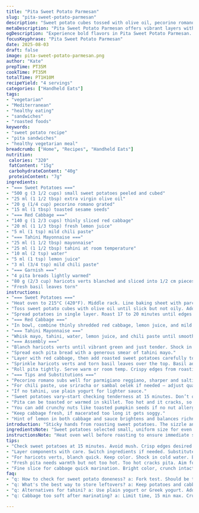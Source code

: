 ```yaml
---
title: "Pita Sweet Potato Parmesan"
slug: "pita-sweet-potato-parmesan"
description: "Sweet potato cubes tossed with olive oil, pecorino romano, and toasted sesame seeds. Roasted till golden and creamy. Quick-pickled red cabbage with lemon and mild chili paste. Tahini mayo merged with harissa for heat and tang. Haricots verts blanched just tender, mixed with fresh basil under warm pita bread. Layers of vibrant colors and contrasting crunches. A vegetarian sandwich packed with textures, balanced spice, and umami notes. Easy swaps: pecorino for parmesan, chili sauce for sriracha. Watch for roasting cues, avoid mushy sweet potatoes. Assembly demands fresh pita, or toast for crunch. Practical, flavorful, simplified."
metaDescription: "Pita Sweet Potato Parmesan offers vibrant layers with roasted sweet potatoes, tahini mayo, and fresh veggies. A textured vegetarian delight packed with flavor."
ogDescription: "Experience bold flavors in Pita Sweet Potato Parmesan. Roasted sweetness meets tangy mayo and fresh greens. A satisfying vegetarian option."
focusKeyphrase: "Pita Sweet Potato Parmesan"
date: 2025-08-03
draft: false
image: pita-sweet-potato-parmesan.png
author: "Kate"
prepTime: PT35M
cookTime: PT35M
totalTime: PT1H10M
recipeYield: "4 servings"
categories: ["Handheld Eats"]
tags:
- "vegetarian"
- "Mediterranean"
- "healthy eating"
- "sandwiches"
- "roasted foods"
keywords:
- "sweet potato recipe"
- "pita sandwiches"
- "healthy vegetarian meal"
breadcrumb: ["Home", "Recipes", "Handheld Eats"]
nutrition: 
 calories: "320"
 fatContent: "15g"
 carbohydrateContent: "40g"
 proteinContent: "7g"
ingredients:
- "=== Sweet Potatoes ==="
- "500 g (3 1/2 cups) small sweet potatoes peeled and cubed"
- "25 ml (1 1/2 tbsp) extra virgin olive oil"
- "20 g (1/4 cup) pecorino romano grated"
- "15 ml (1 tbsp) toasted sesame seeds"
- "=== Red Cabbage ==="
- "140 g (1 2/3 cups) thinly sliced red cabbage"
- "20 ml (1 1/3 tbsp) fresh lemon juice"
- "5 ml (1 tsp) mild chili paste"
- "=== Tahini Mayonnaise ==="
- "25 ml (1 1/2 tbsp) mayonnaise"
- "25 ml (1 1/2 tbsp) tahini at room temperature"
- "10 ml (2 tsp) water"
- "5 ml (1 tsp) lemon juice"
- "3 ml (3/4 tsp) mild chili paste"
- "=== Garnish ==="
- "4 pita breads lightly warmed"
- "80 g (2/3 cup) haricots verts blanched and sliced into 1/2 cm pieces"
- "Fresh basil leaves torn"
instructions:
- "=== Sweet Potatoes ==="
- "Heat oven to 215°C (420°F). Middle rack. Line baking sheet with parchment."
- "Toss sweet potato cubes with olive oil until slick but not oily. Add grated pecorino romano and sesame seeds. Stir gently to coat evenly. Salt and pepper liberally; these big flavors need seasoning."
- "Spread potatoes in single layer. Roast 17 to 20 minutes until edges crisp and color deepens to golden brown. Flip halfway. Should have some charred spots but tender inside, test with fork – creamy but not falling apart."
- "=== Red Cabbage ==="
- "In bowl, combine thinly shredded red cabbage, lemon juice, and mild chili paste. Salt with a pinch. Toss and let macerate around 15 minutes. Bright acidity softens cabbage slightly while preserving crunch."
- "=== Tahini Mayonnaise ==="
- "Whisk mayo, tahini, water, lemon juice, and chili paste until smooth. Adjust water to loosen if thick. Balance acidity and heat — mayo tames tahini bitterness and chili adds dimension."
- "=== Assembly ==="
- "Blanch haricots verts until vibrant green and just tender. Shock in cold water immediately to keep snap and color. Drain well."
- "Spread each pita bread with a generous smear of tahini mayo."
- "Layer with red cabbage, then add roasted sweet potatoes carefully to avoid smashing."
- "Sprinkle haricots verts and torn basil leaves over the top. Basil adds herbal brightness against earthy potato and spicy mayo."
- "Roll pita tightly. Serve warm or room temp. Crispy edges from roasting will soften inside pita but keep body."
- "=== Tips and Substitutions ==="
- "Pecorino romano subs well for parmigiano reggiano, sharper and saltier but works with sesame nicely."
- "For chili paste, use sriracha or sambal oelek if needed – adjust quantity to taste."
- "If no tahini, use plain yogurt for lighter sauce."
- "Sweet potatoes vary—start checking tenderness at 15 minutes. Don’t overcrowd pan to avoid steaming."
- "Pita can be toasted or warmed in skillet. Too hot and it cracks, so warm gently."
- "You can add crunchy nuts like toasted pumpkin seeds if no nut allergy for texture twist."
- "Keep cabbage fresh, if macerated too long it gets soggy."
- "Hint of lemon in both cabbage and sauce brightens and balances richness."
introduction: "Sticky hands from roasting sweet potatoes. The sizzle and hiss as cubes hit hot oil and parchment, edges caramelizing to that leathery brown crust you want – no mush here. Aromas snap: sesame toasty, cheese sharp, chili hanging in air with lemony zing from cabbage. Tahini mayonnaise cuts creamy, smooth but with a fiery coursing underneath. Haricots verts offer green crunch snap. Basil leaves torn with fingers, herbal pops against sweetness. Pita warm, soft, almost pillowing these layers tighter. No fluff, just right technique: roast well, season hard, keep cabbage crisp and sauce balanced. Swap ingredients if fridge is short — pecorino instead of parmesan, switch chili paste to sriracha. Master texture, watch doneness, rely on smell and touch over timer. Gets messy, gestures with hands, but worth every smudge. That’s kitchen wisdom – controlling chaos to get reliable results."
ingredientsNote: "Sweet potatoes selected small, uniform size for even roasting. Peeling optional depending on skin thickness but helps caramelize edges. Pecorino romano instead of parm adds salt and bite paired with sesame seeds, which you toast gently before to awaken oils – skip to avoid bitterness. Chili paste mild to not overpower, balance with acidity from lemon juice; green beans blanched briefly for snap without mush, sliced for easier layering inside pita. Tahini warmed slightly mixes smoother, sometimes thick so adding small water increments prevents clumps. Mayonnaise base smoothens heat and bitter tahini. Pita breads fresh, slightly warmed to soften but not so hot they crack or turn brittle. Basil fresh, torn not chopped to release aroma without bruising. Sub out tahini for Greek yogurt or add a teaspoon of maple syrup in sauce for subtle hint of sweetness if you want twist. Use sambal oelek instead chili for smokier tone."
instructionsNote: "Heat oven well before roasting to ensure immediate surface caramelization. Use parchment lined pan to avoid sticking and ease flipping. Toss gently after 15 min roast to keep edges crisp and color even. Sweet potatoes done when pierced with fork and edges show golden. Avoid overcrowding to keep roasting dry; otherwise they steam and get soggy. For cabbage, fine slicing helps quick maceration, toss with lemon and chili paste then wait—colors brighten, bite softens but stays crunchy. Combine mayonnaise and tahini with slow whisking, adjust texture with water—not too runny or sauce won’t adhere. Blanch beans rapidly in boiling salted water, shock immediately, dries quickly on kitchen towel to avoid watery sandwich. Layering matters: spread mayo first to keep filling from drying pita. Handle pea-size sweet potatoes to avoid breaking apart in sandwich. Roll pita tightly to keep filling compact; slice in half to serve. Store leftover roasted potatoes and cabbage separated for best freshness."
tips:
- "Check sweet potatoes at 15 minutes. Avoid mush. Crisp edges desired. Remove from oven with golden color. Don't overcrowd to keep roasting dry."
- "Layer components with care. Switch ingredients if needed. Substitute pecorino with parmesan. Use yogurt if tahini not available. Adjust chili paste to taste."
- "For haricots verts, blanch quick. Keep color. Shock in cold water. Bad color? Undercook a bit. Drain well but avoid over-watering pita."
- "Fresh pita needs warmth but not too hot. Too hot cracks pita. Aim for flexibility. Toast lightly for crunch, avoid brittle. Good balance in texture."
- "Fine slice for cabbage quick marination. Bright color, crunch intact. Skip the soaking too long. Acidic zing balances sweetness of potatoes nicely."
faq:
- "q: How to check for sweet potato doneness? a: Fork test. Should be tender inside. Watch edges. Golden, some charring is good."
- "q: What's the best way to store leftovers? a: Keep potatoes and cabbage separate. Refrigerate airtight. Creaminess on potatoes might fade."
- "q: Alternatives for tahini? a: Use plain yogurt or Greek yogurt. Add maple for sweetness if preferred. And consistency? Adjust water."
- "q: Cabbage too soft after marinating? a: Limit time, 15 min max. Crunch is key. Too long? Texture lost. Start again fresh."

---
```

